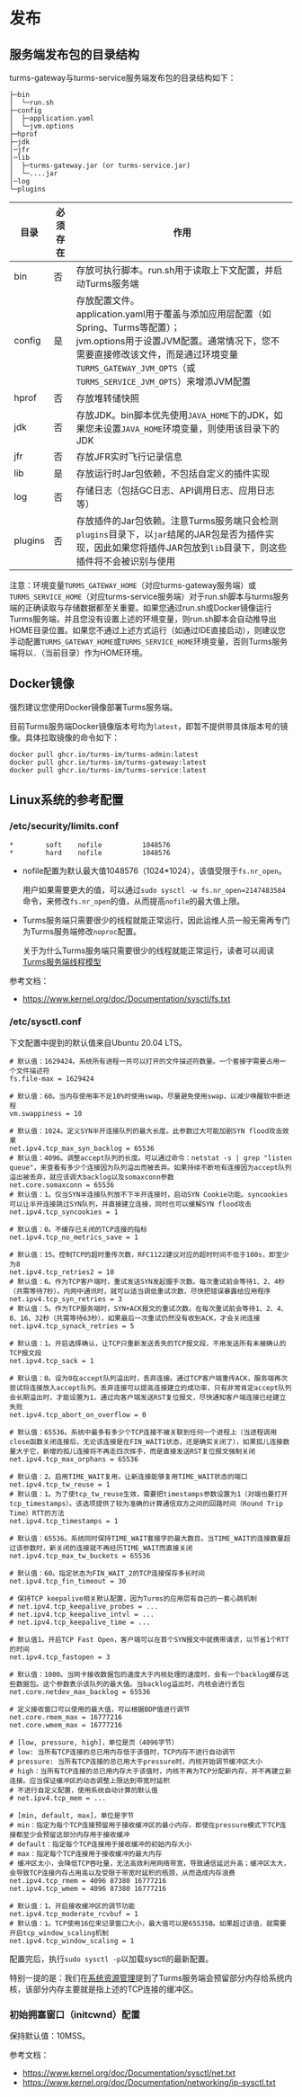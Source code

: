 # 发布

## 服务端发布包的目录结构

turms-gateway与turms-service服务端发布包的目录结构如下：

```
├─bin
│  └─run.sh
├─config
│  ├─application.yaml
│  └─jvm.options
├─hprof
├─jdk
│─jfr
│─lib
│  ├─turms-gateway.jar (or turms-service.jar)
│  └─....jar
│─log
└─plugins
```

| 目录    | 必须存在 | 作用                                                         |
| ------- | -------- | ------------------------------------------------------------ |
| bin     | 否       | 存放可执行脚本。run.sh用于读取上下文配置，并启动Turms服务端  |
| config  | 是       | 存放配置文件。<br />application.yaml用于覆盖与添加应用层配置（如Spring、Turms等配置）；<br />jvm.options用于设置JVM配置。通常情况下，您不需要直接修改该文件，而是通过环境变量`TURMS_GATEWAY_JVM_OPTS`（或`TURMS_SERVICE_JVM_OPTS`）来增添JVM配置 |
| hprof   | 否       | 存放堆转储快照                                               |
| jdk     | 否       | 存放JDK。bin脚本优先使用`JAVA_HOME`下的JDK，如果您未设置`JAVA_HOME`环境变量，则使用该目录下的JDK |
| jfr     | 否       | 存放JFR实时飞行记录信息                                      |
| lib     | 是       | 存放运行时Jar包依赖，不包括自定义的插件实现                  |
| log     | 否       | 存储日志（包括GC日志、API调用日志、应用日志等）              |
| plugins | 否       | 存放插件的Jar包依赖。注意Turms服务端只会检测`plugins`目录下，以`jar`结尾的JAR包是否为插件实现，因此如果您将插件JAR包放到`lib`目录下，则这些插件将不会被识别与使用 |

注意：环境变量`TURMS_GATEWAY_HOME`（对应turms-gateway服务端）或`TURMS_SERVICE_HOME`（对应turms-service服务端）对于run.sh脚本与turms服务端的正确读取与存储数据都至关重要。如果您通过run.sh或Docker镜像运行Turms服务端，并且您没有设置上述的环境变量，则run.sh脚本会自动推导出HOME目录位置。如果您不通过上述方式运行（如通过IDE直接启动），则建议您手动配置`TURMS_GATEWAY_HOME`或`TURMS_SERVICE_HOME`环境变量，否则Turms服务端将以`.`（当前目录）作为HOME环境。

## Docker镜像

强烈建议您使用Docker镜像部署Turms服务端。

目前Turms服务端Docker镜像版本号均为`latest`，即暂不提供带具体版本号的镜像。具体拉取镜像的命令如下：

```shell
docker pull ghcr.io/turms-im/turms-admin:latest
docker pull ghcr.io/turms-im/turms-gateway:latest
docker pull ghcr.io/turms-im/turms-service:latest
```

## Linux系统的参考配置

### /etc/security/limits.conf

```
*        soft    nofile          1048576
*        hard    nofile          1048576
```

* nofile配置为默认最大值1048576（1024*1024），该值受限于`fs.nr_open`。

  用户如果需要更大的值，可以通过`sudo sysctl -w fs.nr_open=2147483584`命令，来修改`fs.nr_open`的值，从而提高`nofile`的最大值上限。

* Turms服务端只需要很少的线程就能正常运行，因此运维人员一般无需再专门为Turms服务端修改`noproc`配置。

  关于为什么Turms服务端只需要很少的线程就能正常运行，读者可以阅读[Turms服务端线程模型](https://turms-im.github.io/docs/for-developers/system-resource-management.html#%E7%BA%BF%E7%A8%8B%E6%A8%A1%E5%9E%8B)

参考文档：

* https://www.kernel.org/doc/Documentation/sysctl/fs.txt

### /etc/sysctl.conf

下文配置中提到的默认值来自Ubuntu 20.04 LTS。

```
# 默认值：1629424。系统所有进程一共可以打开的文件描述符数量。一个套接字需要占用一个文件描述符
fs.file-max = 1629424

# 默认值：60。当内存使用率不足10%时使用swap。尽量避免使用swap，以减少唤醒软中断进程
vm.swappiness = 10

# 默认值：1024。定义SYN半开连接队列的最大长度。此参数过大可能加剧SYN flood攻击效果
net.ipv4.tcp_max_syn_backlog = 65536
# 默认值：4096。调整accept队列的长度。可以通过命令：netstat -s | grep "listen queue"，来查看有多少个连接因为队列溢出而被丢弃。如果持续不断地有连接因为accept队列溢出被丢弃，就应该调大backlog以及somaxconn参数
net.core.somaxconn = 65536
# 默认值：1。仅当SYN半连接队列放不下半开连接时，启动SYN Cookie功能。syncookies可以让半开连接跳过SYN队列，并直接建立连接，同时也可以缓解SYN flood攻击
net.ipv4.tcp_syncookies = 1

# 默认值：0。不缓存已关闭的TCP连接的指标
net.ipv4.tcp_no_metrics_save = 1 

# 默认值：15。控制TCP的超时重传次数，RFC1122建议对应的超时时间不低于100s，即至少为8
net.ipv4.tcp_retries2 = 10
# 默认值：6。作为TCP客户端时，重试发送SYN发起握手次数。每次重试前会等待1、2、4秒（共需等待7秒）。内网中通讯时，就可以适当调低重试次数，尽快把错误暴露给应用程序
net.ipv4.tcp_syn_retries = 3
# 默认值：5。作为TCP服务端时，SYN+ACK报文的重试次数。在每次重试前会等待1、2、4、8、16、32秒（共需等待63秒），如果最后一次重试仍然没有收到ACK，才会关闭连接
net.ipv4.tcp_synack_retries = 5

# 默认值：1。开启选择确认，让TCP只重新发送丢失的TCP报文段，不用发送所有未被确认的TCP报文段
net.ipv4.tcp_sack = 1

# 默认值：0。设为0在accept队列溢出时，丢弃连接。通过TCP客户端重传ACK，服务端再次尝试将连接放入accept队列。丢弃连接可以提高连接建立的成功率，只有非常肯定accept队列会长期溢出时，才能设置为1，通过向客户端发送RST复位报文，尽快通知客户端连接已经建立失败
net.ipv4.tcp_abort_on_overflow = 0

# 默认值：65536。系统中最多有多少个TCP连接不被关联到任何一个进程上（当进程调用close函数关闭连接后，无论该连接是在FIN_WAIT1状态，还是确实关闭了），如果孤儿连接数量大于它，新增的孤儿连接将不再走四次挥手，而是直接发送RST复位报文强制关闭
net.ipv4.tcp_max_orphans = 65536

# 默认值：2。启用TIME_WAIT复用，让新连接能够复用TIME_WAIT状态的端口
net.ipv4.tcp_tw_reuse = 1
# 默认值：1。为了使tcp_tw_reuse生效，需要把timestamps参数设置为1（对端也要打开tcp_timestamps）。该选项提供了较为准确的计算通信双方之间的回路时间（Round Trip Time）RTT的方法
net.ipv4.tcp_timestamps = 1

# 默认值：65536。系统同时保持TIME_WAIT套接字的最大数目。当TIME_WAIT的连接数量超过该参数时，新关闭的连接就不再经历TIME_WAIT而直接关闭
net.ipv4.tcp_max_tw_buckets = 65536

# 默认值：60。指定状态为FIN_WAIT_2的TCP连接保存多长时间
net.ipv4.tcp_fin_timeout = 30

# 保持TCP keepalive相关默认配置，因为Turms的应用层有自己的一套心跳机制
# net.ipv4.tcp_keepalive_probes = ...
# net.ipv4.tcp_keepalive_intvl = ...
# net.ipv4.tcp_keepalive_time = ...

# 默认值1。开启TCP Fast Open，客户端可以在首个SYN报文中就携带请求，以节省1个RTT的时间
net.ipv4.tcp_fastopen = 3

# 默认值：1000。当网卡接收数据包的速度大于内核处理的速度时，会有一个backlog缓存这些数据包。这个参数表示该队列的最大值。当backlog溢出时，内核会进行丢包
net.core.netdev_max_backlog = 65536

# 定义接收窗口可以使用的最大值，可以根据BDP值进行调节
net.core.rmem_max = 16777216
net.core.wmem_max = 16777216

# [low, pressure, high]，单位是页（4096字节）
# low: 当所有TCP连接的总已用内存低于该值时，TCP内存不进行自动调节
# pressure: 当所有TCP连接的总已用大于pressure时，内核开始调节缓冲区大小
# high：当所有TCP连接的总已用内存大于该值时，内核不再为TCP分配新内存，并不再建立新连接。应当保证缓冲区的动态调整上限达到带宽时延积
# 不进行自定义配置，使用系统自动计算的默认值
# net.ipv4.tcp_mem = ...

# [min, default, max]，单位是字节
# min：指定为每个TCP连接预留用于接收缓冲区的最小内存，即使在pressure模式下TCP连接都至少会预留这部分内存用于接收缓冲
# default：指定每个TCP连接用于接收缓冲的初始内存大小
# max：指定每个TCP连接用于接收缓冲的最大内存
# 缓冲区太小，会降低TCP吞吐量，无法高效利用网络带宽，导致通信延迟升高；缓冲区太大，会导致TCP连接内存占用高以及受限于带宽时延积的瓶颈，从而造成内存浪费
net.ipv4.tcp_rmem = 4096 87380 16777216
net.ipv4.tcp_wmem = 4096 87380 16777216

# 默认值：1。开启接收缓冲区的调节功能
net.ipv4.tcp_moderate_rcvbuf = 1
# 默认值：1。TCP使用16位来记录窗口大小，最大值可以是65535B。如果超过该值，就需要开启tcp_window_scaling机制
net.ipv4.tcp_window_scaling = 1
```

配置完后，执行`sudo sysctl -p`以加载sysctl的最新配置。

特别一提的是：我们在[系统资源管理](https://turms-im.github.io/docs/for-developers/system-resource-management.html#%E5%8F%AF%E6%8E%A7%E5%86%85%E5%AD%98-managed-memory-%E7%9A%84%E4%BD%BF%E7%94%A8)提到了Turms服务端会预留部分内存给系统内核，该部分内存主要就是指上述的TCP连接的缓冲区。

### 初始拥塞窗口（initcwnd）配置

保持默认值：10MSS。

参考文档：

* https://www.kernel.org/doc/Documentation/sysctl/net.txt
* https://www.kernel.org/doc/Documentation/networking/ip-sysctl.txt
